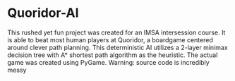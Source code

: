 # Quoridor-AI
This rushed yet fun project was created for an IMSA intersession course. It is able to beat most human players at Quoridor, a boardgame centered around clever path planning. This deterministic AI utilizes a 2-layer minimax decision tree with A* shortest path algorithm as the heuristic. The actual game was created using PyGame. Warning: source code is incredibly messy
